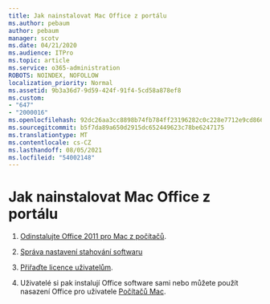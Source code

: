 ```yaml
---
title: Jak nainstalovat Mac Office z portálu
ms.author: pebaum
author: pebaum
manager: scotv
ms.date: 04/21/2020
ms.audience: ITPro
ms.topic: article
ms.service: o365-administration
ROBOTS: NOINDEX, NOFOLLOW
localization_priority: Normal
ms.assetid: 9b3a36d7-9d59-424f-91f4-5cd58a878ef8
ms.custom:
- "647"
- "2000016"
ms.openlocfilehash: 92dc26aa3cc8898b74fb784ff23196282c0c228e7712e9cd86690ec1db63040e
ms.sourcegitcommit: b5f7da89a650d2915dc652449623c78be6247175
ms.translationtype: MT
ms.contentlocale: cs-CZ
ms.lasthandoff: 08/05/2021
ms.locfileid: "54002148"
---
```

# <a name="how-to-install-mac-office-from-the-portal"></a>Jak nainstalovat Mac Office z portálu

1. [Odinstalujte Office 2011 pro Mac z počítačů](https://support.office.com/article/4bfcd230-0ea1-4656-bf30-dbfa44d358fa?wt.mc_id=Alchemy_ClientDIA).

2. [Správa nastavení stahování softwaru](https://docs.microsoft.com/DeployOffice/manage-software-download-settings-office-365)

3. [Přiřaďte licence uživatelům](https://docs.microsoft.com/microsoft-365/admin/manage/assign-licenses-to-users).

4. Uživatelé si pak instalují Office software sami nebo můžete použít nasazení Office pro uživatele [Počítačů Mac](https://docs.microsoft.com/DeployOffice/mac/deployment-guide-for-office-for-mac).
